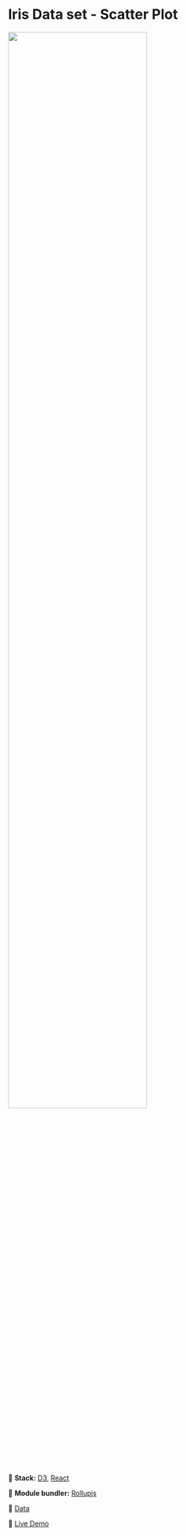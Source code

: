 # Iris Data set - Scatter Plot



<img src="https://projects-preview.s3.eu-west-3.amazonaws.com/Iris+Data+set+scatter+plot+mbdev.webp" width="75%"   />

:rocket: **Stack:** [D3](https://d3js.org/), [React](https://reactjs.org/)

:hammer: **Module bundler:** [Rollupjs](https://rollupjs.org/guide/en/)

:page_with_curl: [Data](https://gist.github.com/curran/a08a1080b88344b0c8a7)

:pushpin: [Live Demo](https://iris-mbdev.netlify.app/)
